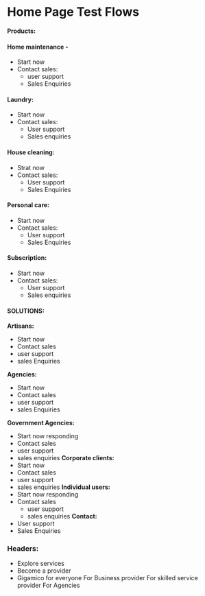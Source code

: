# Home Page Test Flows
**Products:**
#### Home maintenance -
- Start now
- Contact sales:
  - user support
  - Sales Enquiries
#### Laundry:
  - Start now
  - Contact sales:
    - User support
    - Sales enquiries
#### House cleaning:
  - Strat now
  - Contact sales:
    - User support
    - Sales Enquiries
#### Personal care:
 - Start now
 - Contact sales:
   - User support
   - Sales Enquiries
#### Subscription:
- Start now
- Contact sales:
  - User support
  - Sales enquiries
#### SOLUTIONS:
**Artisans:**
 - Start now
 - Contact sales
  - user support
  - sales Enquiries
    
**Agencies:**
 - Start now
 - Contact sales
  - user support
  - sales Enquiries
    
**Government Agencies:**
 - Start now responding
 - Contact sales
  - user support
  - sales enquiries
**Corporate clients:**
 - Start now
 - Contact sales
  - user support
  - sales enquiries
**Individual users:**
 - Start now responding
 - Contact sales
   - user support
   - sales enquiries
**Contact:**
 - User support
 - Sales Enquiries
### Headers:
- Explore services
- Become a provider
- Gigamico for everyone
For Business provider
For skilled service provider
For Agencies
